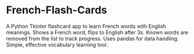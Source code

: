 # French-Flash-Cards
A Python Tkinter flashcard app to learn French words with English meanings. Shows a French word, flips to English after 3s. Known words are removed from the list to track progress. Uses pandas for data handling. Simple, effective vocabulary learning tool.
